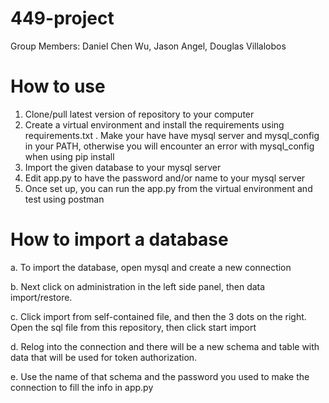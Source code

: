 # 449-project
Group Members: Daniel Chen Wu, Jason Angel, Douglas Villalobos

# How to use
1. Clone/pull latest version of repository to your computer
2. Create a virtual environment and install the requirements using requirements.txt . Make your have have mysql server and mysql_config in your PATH, otherwise you will encounter an error with mysql_config when using pip install
3. Import the given database to your mysql server
4. Edit app.py to have the password and/or name to your mysql server
5. Once set up, you can run the app.py from the virtual environment and test using postman

# How to import a database
a. To import the database, open mysql and create a new connection
  
b. Next click on administration in the left side panel, then data import/restore.
  
c. Click import from self-contained file, and then the 3 dots on the right. Open the sql file from this repository, then click start import
  
d. Relog into the connection and there will be a new schema and table with data that will be used for token authorization.

e. Use the name of that schema and the password you used to make the connection to fill the info in app.py

